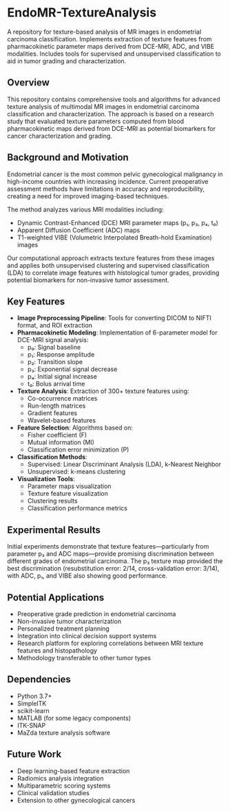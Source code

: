 
# EndoMR-TextureAnalysis
A repository for texture-based analysis of MR images in endometrial carcinoma classification. Implements extraction of texture features from pharmacokinetic parameter maps derived from DCE-MRI, ADC, and VIBE modalities. Includes tools for supervised and unsupervised classification to aid in tumor grading and characterization.


## Overview
This repository contains comprehensive tools and algorithms for advanced texture analysis of multimodal MR images in endometrial carcinoma classification and characterization. The approach is based on a research study that evaluated texture parameters computed from blood pharmacokinetic maps derived from DCE-MRI as potential biomarkers for cancer characterization and grading.

## Background and Motivation
Endometrial cancer is the most common pelvic gynecological malignancy in high-income countries with increasing incidence. Current preoperative assessment methods have limitations in accuracy and reproducibility, creating a need for improved imaging-based techniques.

The method analyzes various MRI modalities including:
- Dynamic Contrast-Enhanced (DCE) MRI parameter maps (p₁, p₃, p₄, t₀)
- Apparent Diffusion Coefficient (ADC) maps
- T1-weighted VIBE (Volumetric Interpolated Breath-hold Examination) images

Our computational approach extracts texture features from these images and applies both unsupervised clustering and supervised classification (LDA) to correlate image features with histological tumor grades, providing potential biomarkers for non-invasive tumor assessment.

## Key Features
- **Image Preprocessing Pipeline**: Tools for converting DICOM to NIFTI format, and ROI extraction
- **Pharmacokinetic Modeling**: Implementation of 6-parameter model for DCE-MRI signal analysis:
  - p₀: Signal baseline
  - p₁: Response amplitude
  - p₂: Transition slope
  - p₃: Exponential signal decrease
  - p₄: Initial signal increase
  - t₀: Bolus arrival time
- **Texture Analysis**: Extraction of 300+ texture features using:
  - Co-occurrence matrices
  - Run-length matrices
  - Gradient features
  - Wavelet-based features
- **Feature Selection**: Algorithms based on:
  - Fisher coefficient (F)
  - Mutual information (MI)
  - Classification error minimization (P)
- **Classification Methods**:
  - Supervised: Linear Discriminant Analysis (LDA), k-Nearest Neighbor
  - Unsupervised: k-means clustering
- **Visualization Tools**:
  - Parameter maps visualization
  - Texture feature visualization
  - Clustering results
  - Classification performance metrics

## Experimental Results
Initial experiments demonstrate that texture features—particularly from parameter p₃ and ADC maps—provide promising discrimination between different grades of endometrial carcinoma. The p₃ texture map provided the best discrimination (resubstitution error: 2/14, cross-validation error: 3/14), with ADC, p₁, and VIBE also showing good performance.

## Potential Applications
- Preoperative grade prediction in endometrial carcinoma
- Non-invasive tumor characterization
- Personalized treatment planning
- Integration into clinical decision support systems
- Research platform for exploring correlations between MRI texture features and histopathology
- Methodology transferable to other tumor types

## Dependencies
- Python 3.7+
- SimpleITK
- scikit-learn
- MATLAB (for some legacy components)
- ITK-SNAP
- MaZda texture analysis software

## Future Work
- Deep learning-based feature extraction
- Radiomics analysis integration
- Multiparametric scoring systems
- Clinical validation studies
- Extension to other gynecological cancers
